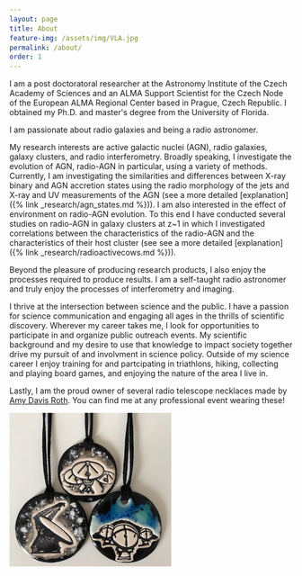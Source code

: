 ```yaml
---
layout: page
title: About
feature-img: /assets/img/VLA.jpg
permalink: /about/
order: 1
---
```


I am a post doctoratoral researcher at the Astronomy Institute of the Czech Academy of Sciences and an ALMA Support Scientist for the Czech Node of the European ALMA Regional Center based in Prague, Czech Republic. I obtained my Ph.D. and master's degree from the University of Florida. 

I am passionate about radio galaxies and being a radio astronomer. 

My research interests are active galactic nuclei (AGN), radio galaxies, galaxy clusters, and radio interferometry. Broadly speaking, I investigate the evolution of AGN, radio-AGN in particular, using a variety of methods. Currently, I am investigating the similarities and differences between X-ray binary and AGN accretion states using the radio morphology of the jets and X-ray and UV measurements of the AGN (see a more detailed [explanation]({% link _research/agn_states.md %})). I am also interested in the effect of environment on radio-AGN evolution. To this end I have conducted several studies on radio-AGN in galaxy clusters at z\~1 in which I investigated correlations between the characteristics of the radio-AGN and the characteristics of their host cluster (see see a more detailed [explanation]({% link _research/radioactivecows.md %})). 

Beyond the pleasure of producing research products, I also enjoy the processes required to produce results. I am a self-taught radio astronomer and truly enjoy the processes of interferometry and imaging.

I thrive at the intersection between science and the public. I have a passion for science communication and engaging all ages in the thrills of scientific discovery. Wherever my career takes me, I look for opportunities to participate in and organize public outreach events. My scientific background and my desire to use that knowledge to impact society together drive my pursuit of and involvment in science policy. Outside of my science career I enjoy training for and partcipating in triathlons, hiking, collecting and playing board games, and enjoying the nature of the area I live in.

Lastly, I am the proud owner of several radio telescope necklaces made by [Amy Davis Roth](surlyramics.com). You can find me at any professional event wearing these! 

<div class=""><img src="/assets/img/radio_necklaces.jpg" alt="Radio telescope necklaces."></div>

<!--<br>-->

<!-- <sub><sup> A special thanks to Thomas Chamberlin for his help in the creation of this website.</sup></sub>  -->
